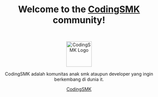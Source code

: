 <h1 align="center">Welcome to the <a href="https://www.codingsmk.com">CodingSMK</a> community!</h1><br>

<p align="center">
  <a href="https://www.kodingkeun.com">
    <img src="https://www.codingsmk.com/logo.svg" alt="CodingSMK Logo" height="80">
  </a>
</p>

<p align="center">
  CodingSMK adalah komunitas anak smk ataupun developer yang ingin berkembang di dunia it.
</p>

<p align="center">
  <a href="https://www.codingsmk.com">CodingSMK</a>
</p>
